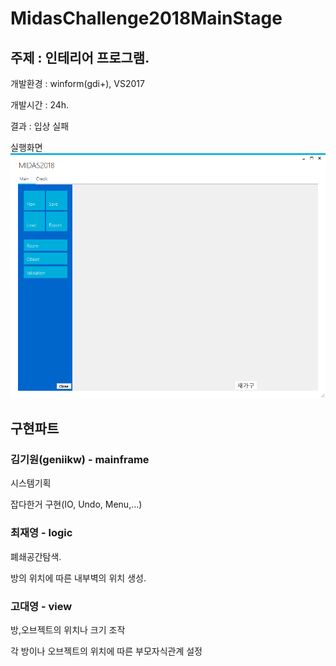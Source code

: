 # MidasChallenge2018MainStage

## 주제 : 인테리어 프로그램.

개발환경 : winform(gdi+), VS2017

개발시간 : 24h.

결과 : 입상 실패

실행화면
![예시](UML1.gif)

## 구현파트

### 김기원(geniikw) - mainframe 

  시스템기획

  잡다한거 구현(IO, Undo, Menu,...)
    
### 최재영 - logic

  폐쇄공간탐색.
  
  방의 위치에 따른 내부벽의 위치 생성.
  
### 고대영 - view

  방,오브젝트의 위치나 크기 조작
  
  각 방이나 오브젝트의 위치에 따른 부모자식관계 설정
 
 
 
